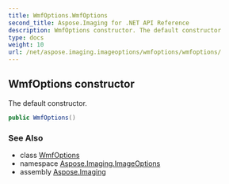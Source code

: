 ```yaml
---
title: WmfOptions.WmfOptions
second_title: Aspose.Imaging for .NET API Reference
description: WmfOptions constructor. The default constructor
type: docs
weight: 10
url: /net/aspose.imaging.imageoptions/wmfoptions/wmfoptions/
---
```

## WmfOptions constructor

The default constructor.

```csharp
public WmfOptions()
```

### See Also

* class [WmfOptions](../)
* namespace [Aspose.Imaging.ImageOptions](../../wmfoptions/)
* assembly [Aspose.Imaging](../../../)


